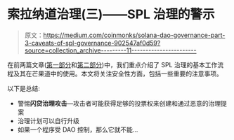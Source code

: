 # 索拉纳道治理(三)——SPL 治理的警示

> 原文：<https://medium.com/coinmonks/solana-dao-governance-part-3-caveats-of-spl-governance-902547af0d59?source=collection_archive---------11----------------------->

在前两篇文章([第一部分](/coinmonks/solana-dao-governance-part-1-understanding-spl-governance-3ccf6d6912bc)和[第二部分](/coinmonks/solana-dao-governance-part-2-understanding-spl-governance-be11b5777a51))中，我们重点介绍了 SPL 治理的基本工作流程及其在芒果道中的使用。本文将关注安全性方面，包括一些重要的注意事项。

以下是总结:

*   警惕**闪贷治理攻击**—攻击者可能获得足够的投票权来创建和通过恶意的治理提案
*   治理计划可以自行升级
*   如果一个程序受 DAO 控制，那么它就不能…